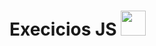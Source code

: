 # Execicios JS  <img src="https://cdn.jsdelivr.net/gh/devicons/devicon/icons/javascript/javascript-original.svg" width="40" height="40" />
